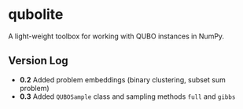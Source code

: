 # qubolite

A light-weight toolbox for working with QUBO instances in NumPy.


## Version Log

* **0.2** Added problem embeddings (binary clustering, subset sum problem)
* **0.3** Added `QUBOSample` class and sampling methods `full` and `gibbs`
